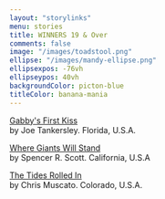 ```yaml
---
layout: "storylinks"
menu: stories
title: WINNERS 19 & Over 
comments: false
image: "/images/toadstool.png"
ellipse: "/images/mandy-ellipse.png"
ellipsexpos: -76vh
ellipseypos: 40vh
backgroundColor: picton-blue
titleColor: banana-mania
---
```

<p><a class=storylink href="/stories/gabby">Gabby's First Kiss</a><br>
by Joe Tankersley. Florida, U.S.A. </p>

<p><a class=storylink href="/stories/giants-stand">Where Giants Will Stand</a><br>
by Spencer R. Scott. California, U.S.A</p>

<p><a class=storylink href="/stories/tides-rolled">The Tides Rolled In</a><br>
by Chris Muscato. Colorado, U.S.A.</p>

